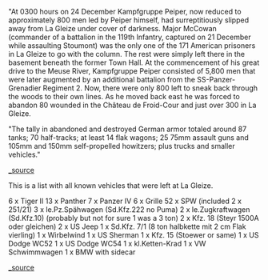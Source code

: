 "At 0300 hours on 24 December Kampfgruppe Peiper, now reduced to approximately 800 men led by Peiper himself, had surreptitiously slipped away from La Gleize under cover of darkness. Major McCowan (commander of a battalion in the 119th Infantry, captured on 21 December while assaulting Stoumont) was the only one of the 171 American prisoners in La Gleize to go with the column. The rest were simply left there in the basement beneath the former Town Hall. At the commencement of his great drive to the Meuse River, Kampfgruppe Peiper consisted of 5,800 men that were later augmented by an additional battalion from the SS-Panzer-Grenadier Regiment 2. Now, there were only 800 left to sneak back through the woods to their own lines. As he moved back east he was forced to abandon 80 wounded in the Château de Froid-Cour and just over 300 in La Gleize.

"The tally in abandoned and destroyed German armor totaled around 87 tanks; 70 half-tracks; at least 14 flak wagons; 25 75mm assault guns and 105mm and 150mm self-propelled howitzers; plus trucks and smaller vehicles."

[_source](https://www.goodreads.com/review/show/3108327550)

This is a list with all known vehicles that were left at La Gleize.

6 x Tiger II
13 x Panther
7 x Panzer IV
6 x Grille
52 x SPW (included 2 x 251/21)
3 x le.Pz.Spähwagen (Sd.Kfz.222 no Puma)
2 x le.Zugkraftwagen (Sd.Kfz.10) (probably but not for sure 1 was a 3 ton)
2 x Kfz. 18 (Steyr 1500A oder gleichen)
2 x US Jeep
1 x Sd.Kfz. 7/1 (8 ton halbkette mit 2 cm Flak vierling)
1 x Wirbelwind
1 x US Sherman
1 x Kfz. 15 (Stoewer or same)
1 x US Dodge WC52
1 x US Dodge WC54
1 x kl.Ketten-Krad
1 x VW Schwimmwagen
1 x BMW with sidecar

[_source](https://forum.axishistory.com/viewtopic.php?t=83682)